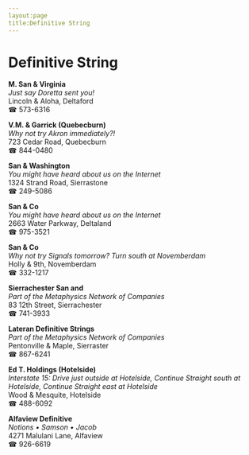 ```yaml
---
layout:page
title:Definitive String
---
```

# Definitive String

**M. San & Virginia**  
_Just say Doretta sent you!_  
Lincoln & Aloha, Deltaford  
☎ 573-6316



**V.M. & Garrick (Quebecburn)**  
_Why not try Akron immediately?!_  
723 Cedar Road, Quebecburn  
☎ 844-0480



**San & Washington**  
_You might have heard about us on the Internet_  
1324 Strand Road, Sierrastone  
☎ 249-5086



**San & Co**  
_You might have heard about us on the Internet_  
2663 Water Parkway, Deltaland  
☎ 975-3521



**San & Co**  
_Why not try Signals tomorrow? 
Turn south at Novemberdam_  
Holly & 9th, Novemberdam  
☎ 332-1217



**Sierrachester San and**  
_Part of the Metaphysics Network of Companies_  
83 12th Street, Sierrachester  
☎ 741-3933



**Lateran Definitive Strings**  
_Part of the Metaphysics Network of Companies_  
Pentonville & Maple, Sierraster  
☎ 867-6241



**Ed T. Holdings (Hotelside)**  
_Interstate 15: Drive just outside at Hotelside, Continue Straight south at Hotelside, Continue Straight east at Hotelside_  
Wood & Mesquite, Hotelside  
☎ 488-6092



**Alfaview Definitive**  
_Notions • Samson • Jacob_  
4271 Malulani Lane, Alfaview  
☎ 926-6619



